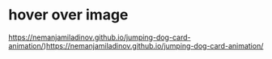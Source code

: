 # hover over image
https://nemanjamiladinov.github.io/jumping-dog-card-animation/)https://nemanjamiladinov.github.io/jumping-dog-card-animation/
